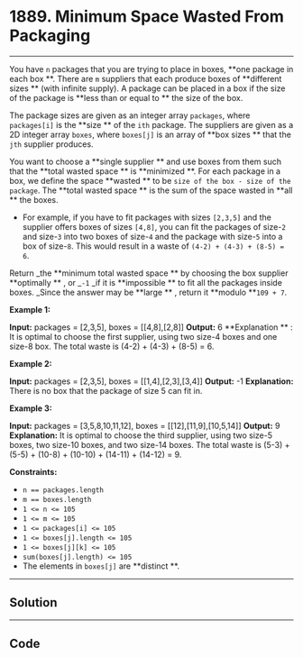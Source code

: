 # 1889. Minimum Space Wasted From Packaging

---

You have `n` packages that you are trying to place in boxes, **one package in each box **. There are `m` suppliers that each produce boxes of **different sizes ** (with infinite supply). A package can be placed in a box if the size of the package is **less than or equal to ** the size of the box.

The package sizes are given as an integer array `packages`, where `packages[i]` is the **size ** of the `ith` package. The suppliers are given as a 2D integer array `boxes`, where `boxes[j]` is an array of **box sizes ** that the `jth` supplier produces.

You want to choose a **single supplier ** and use boxes from them such that the **total wasted space ** is **minimized **. For each package in a box, we define the space **wasted ** to be `size of the box - size of the package`. The **total wasted space ** is the sum of the space wasted in **all ** the boxes.

  * For example, if you have to fit packages with sizes `[2,3,5]` and the supplier offers boxes of sizes `[4,8]`, you can fit the packages of size-`2` and size-`3` into two boxes of size-`4` and the package with size-`5` into a box of size-`8`. This would result in a waste of `(4-2) + (4-3) + (8-5) = 6`.



Return _the **minimum total wasted space ** by choosing the box supplier **optimally ** , or _`-1` _if it is **impossible ** to fit all the packages inside boxes. _Since the answer may be **large ** , return it **modulo **`109 + 7`.

 

**Example 1:**


**Input:** packages = [2,3,5], boxes = [[4,8],[2,8]]
**Output:** 6
**Explanation ** : It is optimal to choose the first supplier, using two size-4 boxes and one size-8 box.
The total waste is (4-2) + (4-3) + (8-5) = 6.


**Example 2:**


**Input:** packages = [2,3,5], boxes = [[1,4],[2,3],[3,4]]
**Output:** -1
**Explanation:** There is no box that the package of size 5 can fit in.


**Example 3:**


**Input:** packages = [3,5,8,10,11,12], boxes = [[12],[11,9],[10,5,14]]
**Output:** 9
**Explanation:** It is optimal to choose the third supplier, using two size-5 boxes, two size-10 boxes, and two size-14 boxes.
The total waste is (5-3) + (5-5) + (10-8) + (10-10) + (14-11) + (14-12) = 9.


 

**Constraints:**

  * `n == packages.length`
  * `m == boxes.length`
  * `1 <= n <= 105`
  * `1 <= m <= 105`
  * `1 <= packages[i] <= 105`
  * `1 <= boxes[j].length <= 105`
  * `1 <= boxes[j][k] <= 105`
  * `sum(boxes[j].length) <= 105`
  * The elements in `boxes[j]` are **distinct **.

---

## Solution



---

## Code
```python


```